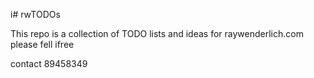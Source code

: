i# rwTODOs

This repo is a collection of TODO lists and ideas for raywenderlich.com
please fell ifree


contact 89458349
